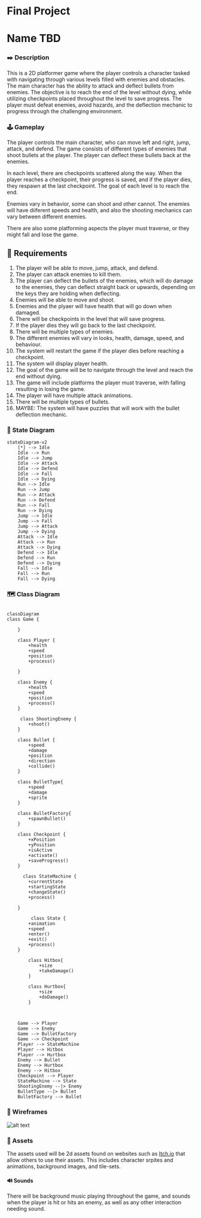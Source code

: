 # Final Project

# Name TBD

### ✒️ Description

This is a 2D platformer game where the player controls a character tasked with navigating through various levels filled with enemies and obstacles. The main character has the ability to attack and deflect bullets from enemies. The objective is to reach the end of the level without dying, while utilizing checkpoints placed throughout the level to save progress. The player must defeat enemies, avoid hazards, and the deflection mechanic to progress through the challenging environment.

### 🕹️ Gameplay

The player controls the main character, who can move left and right, jump, attack, and defend. The game consists of different types of enemies that shoot bullets at the player. The player can deflect these bullets back at the enemies.

In each level, there are checkpoints scattered along the way. When the player reaches a checkpoint, their progress is saved, and if the player dies, they respawn at the last checkpoint. The goal of each level is to reach the end.

Enemies vary in behavior, some can shoot and other cannot. The enemies will have diiferent speeds and health, and also the shooting mechanics can vary between different enemies.

There are also some platforming aspects the player must traverse, or they might fall and lose the game.

## 📃 Requirements

1. The player will be able to move, jump, attack, and defend.
2. The player can attack enemies to kill them.
3. The player can deflect the bullets of the enemies, which will do damage to the enemies, they can deflect straight back or upwards, depending on the keys they are holding when deflecting.
4. Enemies will be able to move and shoot.
5. Enemies and the plyaer will have health that will go down when damaged.
6. There will be checkpoints in the level that will save progress.
7. If the player dies they will go back to the last checkpoint.
8. There will be multiple types of enemies.
9. The different enemies will vary in looks, health, damage, speed, and behaviour.
10. The system will restart the game if the player dies before reaching a checkpoint.
11. The system will display player health.
12. The goal of the game will be to navigate through the level and reach the end without dying.
13. The game will include platforms the player must traverse, with falling resulting in losing the game.
14. The player will have multiple attack animations.
15. There will be multiple types of bullets.
16. MAYBE: The system will have puzzles that will work with the bullet deflection mechanic.

### 🤖 State Diagram

```mermaid
stateDiagram-v2
    [*] --> Idle
    Idle --> Run
    Idle --> Jump
    Idle --> Attack
    Idle --> Defend
    Idle --> Fall
    Idle --> Dying
    Run --> Idle
    Run --> Jump
    Run --> Attack
    Run --> Defend
    Run --> Fall
    Run --> Dying
    Jump --> Idle
    Jump --> Fall
    Jump --> Attack
    Jump --> Dying
    Attack --> Idle
    Attack --> Run
    Attack --> Dying
    Defend --> Idle
    Defend --> Run
    Defend --> Dying
    Fall --> Idle
    Fall --> Run
    Fall --> Dying

```

### 🗺️ Class Diagram

```mermaid

classDiagram
class Game {

    }

    class Player {
        +health
        +speed
        +position
        +process()

    }

    class Enemy {
        +health
        +speed
        +position
        +process()
    }

     class ShootingEnemy {
        +shoot()
    }

    class Bullet {
        +speed
        +damage
        +position
        +direction
        +collide()
    }

    class BulletType{
        +speed
        +damage
        +sprite
    }

    class BulletFactory{
        +spawnBullet()
    }

    class Checkpoint {
        +xPosition
        +yPosition
        +isActive
        +activate()
        +saveProgress()
    }

      class StateMachine {
        +currentState
        +startingState
        +changeState()
        +process()

    }

         class State {
        +animation
        +speed
        +enter()
        +exit()
        +process()
    }

        class Hitbox{
            +size
            +takeDamage()
        }

        class Hurtbox{
            +size
            +doDamage()
        }



    Game --> Player
    Game --> Enemy
    Game --> BulletFactory
    Game --> Checkpoint
    Player --> StateMachine
    Player --> Hitbox
    Player --> Hurtbox
    Enemy --> Bullet
    Enemy --> Hurtbox
    Enemy --> Hitbox
    Checkpoint --> Player
    StateMachine --> State
    ShootingEnemy --|> Enemy
    BulletType --|> Bullet
    BulletFactory --> Bullet

```

### 🧵 Wireframes

![alt text](image.png)

### 🎨 Assets

The assets used will be 2d assets found on websites such as [Itch.io](https://itch.io) that allow others to use their assets. This includes character srpites and animations, background images, and tile-sets.

#### 🔊 Sounds

There will be background music playing throughout the game, and sounds when the player is hit or hits an enemy, as well as any other interaction needing sound.
